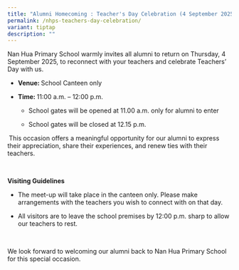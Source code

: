 ```yaml
---
title: "Alumni Homecoming : Teacher's Day Celebration (4 September 2025)"
permalink: /nhps-teachers-day-celebration/
variant: tiptap
description: ""
---
```

<p>Nan Hua Primary School warmly invites all alumni to return on Thursday,
4 September 2025, to reconnect with your teachers and celebrate Teachers’
Day with us.</p>
<ul data-tight="true" class="tight">
<li>
<p><strong>Venue: </strong>School Canteen only</p>
</li>
<li>
<p><strong>Time: </strong>11:00 a.m. – 12:00 p.m.</p>
<ul data-tight="true" class="tight">
<li>
<p>School gates will be opened at 11.00 a.m. only for alumni to enter</p>
</li>
<li>
<p>School gates will be closed at 12.15 p.m.</p>
</li>
</ul>
</li>
</ul>
<p><strong>&nbsp;</strong>This occasion offers a meaningful opportunity for
our alumni to express their appreciation, share their experiences, and
renew ties with their teachers.</p>
<p><strong>&nbsp;</strong>
</p>
<p><strong>Visiting Guidelines</strong>
</p>
<ul data-tight="true" class="tight">
<li>
<p>The meet-up will take place in the canteen only. Please make arrangements
with the teachers you wish to connect with on that day.</p>
</li>
<li>
<p>All visitors are to leave the school premises by 12:00 p.m. sharp to allow
our teachers to rest.</p>
</li>
</ul>
<p>&nbsp;</p>
<p>We look forward to welcoming our alumni back to Nan Hua Primary School
for this special occasion.</p>